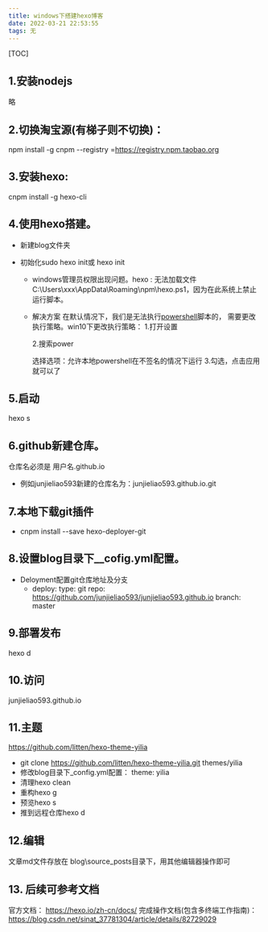 ```yaml
---
title: windows下搭建hexo博客
date: 2022-03-21 22:53:55
tags: 无
---
```


[TOC]

## 1.安装nodejs

略

## 2.切换淘宝源(有梯子则不切换)： 

npm install -g cnpm --registry =https://registry.npm.taobao.org

##  3.安装hexo:  

cnpm install -g hexo-cli

##  4.使用hexo搭建。

 - 新建blog文件夹

 - 初始化sudo hexo init或 hexo init   

   - windows管理员权限出现问题。hexo : 无法加载文件 C:\Users\xxx\AppData\Roaming\npm\hexo.ps1，因为在此系统上禁止运行脚本。

   - 解决方案
     在默认情况下，我们是无法执行[powershell](https://so.csdn.net/so/search?q=powershell&spm=1001.2101.3001.7020)脚本的， 需要更改执行策略。win10下更改执行策略：
     1.打开设置

     2.搜索power

     选择选项：允许本地powershell在不签名的情况下运行
     3.勾选，点击应用就可以了

## 5.启动

hexo s

##  6.github新建仓库。 

仓库名必须是 用户名.github.io 

- 例如junjieliao593新建的仓库名为：junjieliao593.github.io.git

##  7.本地下载git插件

- cnpm install --save hexo-deployer-git

##  8.设置blog目录下__cofig.yml配置。

- Deloyment配置git仓库地址及分支 
  - deploy:
        type: git
        repo: https://github.com/junjieliao593/junjieliao593.github.io
        branch: master

##  9.部署发布

hexo d

##  10.访问

junjieliao593.github.io

##  11.主题

https://github.com/litten/hexo-theme-yilia
- git clone https://github.com/litten/hexo-theme-yilia.git themes/yilia
- 修改blog目录下_config.yml配置：   theme:  yilia
- 清理hexo clean
- 重构hexo g
- 预览hexo s
- 推到远程仓库hexo d

##  12.编辑 

文章md文件存放在 blog\source\_posts目录下，用其他编辑器操作即可

## 13. 后续可参考文档

官方文档： https://hexo.io/zh-cn/docs/
完成操作文档(包含多终端工作指南)： https://blog.csdn.net/sinat_37781304/article/details/82729029

